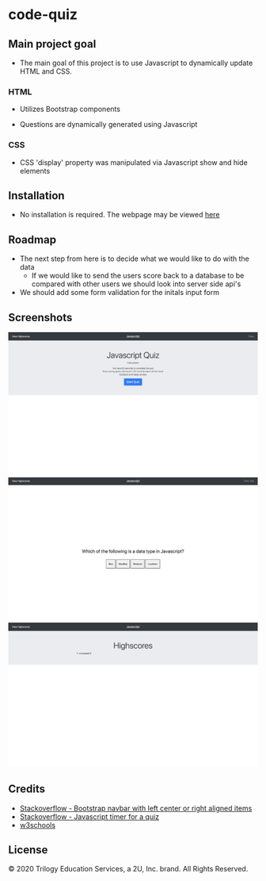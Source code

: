 # code-quiz

## Main project goal

- The main goal of this project is to use Javascript to dynamically update HTML and CSS.

### HTML

- Utilizes Bootstrap components

- Questions are dynamically generated using Javascript

### CSS

- CSS 'display' property was manipulated via Javascript show and hide elements

## Installation

- No installation is required. The webpage may be viewed [here](#)

## Roadmap

- The next step from here is to decide what we would like to do with the data
  - If we would like to send the users score back to a database to be compared with other users we should look into server side api's
- We should add some form validation for the initals input form

## Screenshots

![Welcome Screen](./Assets/screenshots/welcome-screen.png 'Welcome Screen')
![Quiz Question](./Assets/screenshots/quiz.png 'Quiz Question')
![Scores table](./Assets/screenshots/scores-table.png 'Scores table')

## Credits

- [Stackoverflow - Bootstrap navbar with left center or right aligned items](https://stackoverflow.com/questions/19733447/bootstrap-navbar-with-left-center-or-right-aligned-items)
- [Stackoverflow - Javascript timer for a quiz](https://stackoverflow.com/questions/44314897/javascript-timer-for-a-quiz)
- [w3schools](https://www.w3schools.com/)

## License

© 2020 Trilogy Education Services, a 2U, Inc. brand. All Rights Reserved.
